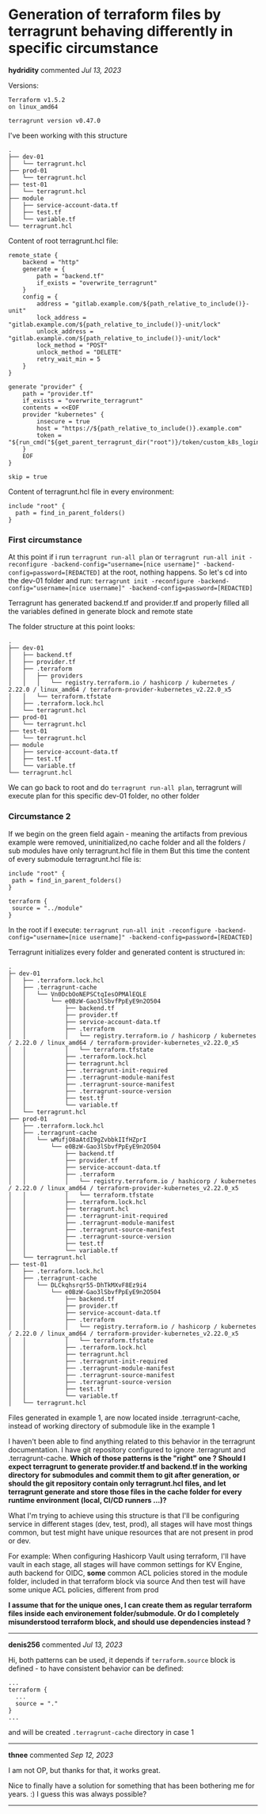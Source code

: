# Generation of terraform files by terragrunt behaving differently in specific circumstance

**hydridity** commented *Jul 13, 2023*

Versions:
```
Terraform v1.5.2
on linux_amd64

terragrunt version v0.47.0
```

I've been working with this structure
```
.
├── dev-01
│   └── terragrunt.hcl
├── prod-01
│   └── terragrunt.hcl
├── test-01
│   └── terragrunt.hcl
├── module
│   ├── service-account-data.tf
│   ├── test.tf
│   └── variable.tf
└── terragrunt.hcl
```

Content of root terragrunt.hcl file:
```
remote_state {
    backend = "http"
    generate = {
        path = "backend.tf"
        if_exists = "overwrite_terragrunt"
    }
    config = {
        address = "gitlab.example.com/${path_relative_to_include()}-unit"
        lock_address = "gitlab.example.com/${path_relative_to_include()}-unit/lock"
        unlock_address = "gitlab.example.com/${path_relative_to_include()}-unit/lock"
        lock_method = "POST"
        unlock_method = "DELETE"
        retry_wait_min = 5
    }
}

generate "provider" {
    path = "provider.tf"
    if_exists = "overwrite_terragrunt"
    contents = <<EOF
    provider "kubernetes" {
        insecure = true
        host = "https://${path_relative_to_include()}.example.com"
        token = "${run_cmd("${get_parent_terragrunt_dir("root")}/token/custom_k8s_login.script")}"
    }
    EOF
}

skip = true
```

Content of terragrunt.hcl file in every environment:
```
include "root" {
  path = find_in_parent_folders()
}
```

### First circumstance


At this point if i run `terragrunt run-all plan` or `terragrunt run-all init -reconfigure -backend-config="username=[nice username]" -backend-config=password=[REDACTED]` at the root, nothing happens.
So let's cd into the dev-01 folder and run:
`terragrunt init -reconfigure -backend-config="username=[nice username]" -backend-config=password=[REDACTED]`

Terragrunt has generated backend.tf and provider.tf   and properly filled all the variables defined in generate block and remote state

The folder structure at this point looks:
```
.
├── dev-01
│   ├── backend.tf
│   ├── provider.tf
│   ├── .terraform
│   │   ├── providers
│   │   │   └── registry.terraform.io / hashicorp / kubernetes / 2.22.0 / linux_amd64 / terraform-provider-kubernetes_v2.22.0_x5 
│   │   └── terraform.tfstate
│   ├── .terraform.lock.hcl
│   └── terragrunt.hcl
├── prod-01
│   └── terragrunt.hcl
├── test-01
│   └── terragrunt.hcl
├── module
│   ├── service-account-data.tf
│   ├── test.tf
│   └── variable.tf
└── terragrunt.hcl
```

We can go back to root and do `terragrunt run-all plan`, terragrunt will execute plan for this specific dev-01 folder, no other folder

### Circumstance 2

If we begin on the green field again - meaning the artifacts from previous example were removed, uninitialized,no cache folder and all the folders /  sub modules have only terragrunt.hcl file in them
But this time the content of every submodule terragrunt.hcl file is:
 ```
 include "root" {
  path = find_in_parent_folders()
}

terraform {
  source = "../module"
}
```

In the root if I execute: `terragrunt run-all init -reconfigure -backend-config="username=[nice username]" -backend-config=password=[REDACTED]`

Terragrunt initializes every folder and generated content is structured in:

```
.
├─ dev-01
│   ├── .terraform.lock.hcl
│   ├── .terragrunt-cache
│   │   └── Vn0DcbOoNEPSCtqIesOPMAlEQLE
│   │       └── e0BzW-Gao3lSbvfPpEyE9n2O504
│   │           ├── backend.tf
│   │           ├── provider.tf
│   │           ├── service-account-data.tf
│   │           ├── .terraform
│   │           │   └── registry.terraform.io / hashicorp / kubernetes / 2.22.0 / linux_amd64 / terraform-provider-kubernetes_v2.22.0_x5
│   │           │   └── terraform.tfstate
│   │           ├── .terraform.lock.hcl
│   │           ├── terragrunt.hcl
│   │           ├── .terragrunt-init-required
│   │           ├── .terragrunt-module-manifest
│   │           ├── .terragrunt-source-manifest
│   │           ├── .terragrunt-source-version
│   │           ├── test.tf
│   │           └── variable.tf
│   └── terragrunt.hcl
├── prod-01
│   ├── .terraform.lock.hcl
│   ├── .terragrunt-cache
│   │   └── wMufjO8aAtdI9gZvbbkIIfHZprI
│   │       └── e0BzW-Gao3lSbvfPpEyE9n2O504
│   │           ├── backend.tf
│   │           ├── provider.tf
│   │           ├── service-account-data.tf
│   │           ├── .terraform
│   │           │   └── registry.terraform.io / hashicorp / kubernetes / 2.22.0 / linux_amd64 / terraform-provider-kubernetes_v2.22.0_x5
│   │           │   └── terraform.tfstate
│   │           ├── .terraform.lock.hcl
│   │           ├── terragrunt.hcl
│   │           ├── .terragrunt-init-required
│   │           ├── .terragrunt-module-manifest
│   │           ├── .terragrunt-source-manifest
│   │           ├── .terragrunt-source-version
│   │           ├── test.tf
│   │           └── variable.tf
│   └── terragrunt.hcl
├── test-01
│   ├── .terraform.lock.hcl
│   ├── .terragrunt-cache
│   │   └── DLCkqhsrqr55-DhTkMXvF8Ez9i4
│   │       └── e0BzW-Gao3lSbvfPpEyE9n2O504
│   │           ├── backend.tf
│   │           ├── provider.tf
│   │           ├── service-account-data.tf
│   │           ├── .terraform
│   │           │   └── registry.terraform.io / hashicorp / kubernetes / 2.22.0 / linux_amd64 / terraform-provider-kubernetes_v2.22.0_x5
│   │           │   └── terraform.tfstate
│   │           ├── .terraform.lock.hcl
│   │           ├── terragrunt.hcl
│   │           ├── .terragrunt-init-required
│   │           ├── .terragrunt-module-manifest
│   │           ├── .terragrunt-source-manifest
│   │           ├── .terragrunt-source-version
│   │           ├── test.tf
│   │           └── variable.tf
│   └── terragrunt.hcl
```

Files generated in example 1, are now located inside .terragrunt-cache, instead of working directory of submodule like in the example 1

I haven't been able to find anything related to this behavior in the terragrunt documentation.
I have git repository configured to ignore .terragrunt and .terragrunt-cache.
**Which of those patterns is the "right" one ? 
Should I expect terragrunt to generate provider.tf and backend.tf in the working directory for submodules and commit them to git after generation, or should the git repository contain only terragrunt.hcl files, and let terragrunt generate and store those files in the cache folder for every runtime environment (local, CI/CD runners ...)?**

What I'm trying to achieve using this structure is that I'll be configuring service in different stages (dev, test, prod), all stages will have most things common, but test might have unique resources that are not present in prod or dev.

For example:
When configuring Hashicorp Vault using terraform, I'll have vault in each stage, all stages will have common settings for KV Engine, auth backend for OIDC, **some** common ACL policies stored in the module folder, included in that terraform block via source
And then test will have some unique ACL policies, different from prod

**I assume that for the unique ones, I can create them as regular terraform files inside each environement folder/submodule.
Or do I completely misunderstood terraform block, and should use dependencies instead ?**
<br />
***


**denis256** commented *Jul 13, 2023*

Hi,
both patterns can be used, it depends if `terraform.source` block is defined - to have consistent behavior can be defined:
```
...
terraform {
  ...
  source = "."
}
...
```

and will be created `.terragrunt-cache` directory in case 1

***

**thnee** commented *Sep 12, 2023*

I am not OP, but thanks for that, it works great.

Nice to finally have a solution for something that has been bothering me for years. :) I guess this was always possible?
***

